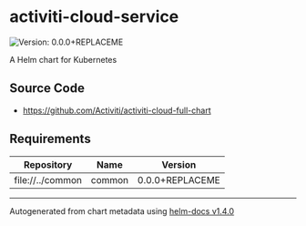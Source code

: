# activiti-cloud-service

![Version: 0.0.0+REPLACEME](https://img.shields.io/badge/Version-0.0.0+REPLACEME-informational?style=flat-square)

A Helm chart for Kubernetes

## Source Code

* <https://github.com/Activiti/activiti-cloud-full-chart>

## Requirements

| Repository | Name | Version |
|------------|------|---------|
| file://../common | common | 0.0.0+REPLACEME |

----------------------------------------------
Autogenerated from chart metadata using [helm-docs v1.4.0](https://github.com/norwoodj/helm-docs/releases/v1.4.0)
